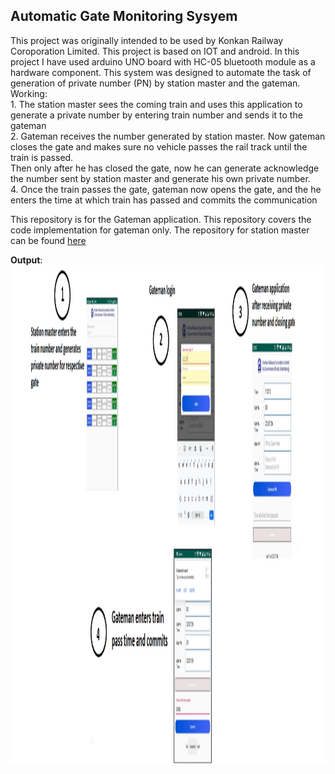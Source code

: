 <h2> Automatic Gate Monitoring Sysyem </h2>

<p>
This project was originally intended to be used by Konkan Railway Coroporation Limited. This project is based on
              	IOT and android. In this project I have used arduino UNO board with HC-05 bluetooth module as a hardware component. This system was designed to automate the task of generation of private number (PN) by station master and the gateman. <br> Working: <br> 1. The station master sees the 
              	coming train and uses this application to generate a private number by entering train number and sends it to the gateman<br> 2. Gateman
              	receives the number generated by station master. Now gateman closes the gate and makes sure no vehicle passes the rail track until the train
              	is passed. <br> Then only after he has closed the gate, now he can generate acknowledge the number sent by station master and generate his
              	own private number. <br> 4. Once the train passes the gate, gateman now opens the gate, and the he enters the time at which train has passed
              	and commits the communication
</p>

<p>
  This repository is for the Gateman application. This repository covers the code implementation for gateman only. The repository for station master can be found 
  <a href="https://github.com/yushendye/KRCL5Gates"> here </a>
</p>

<strong>Output</strong>: 
<br>
<img src="https://github.com/yushendye/yushendye.github.io/blob/main/assets/img/gateman_working.png" class="img-bg" alt="" height="800">
